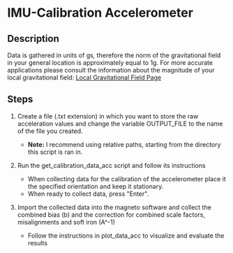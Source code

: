 # IMU-Calibration Accelerometer

## Description
Data is gathered in units of gs, therefore the norm of the gravitational field in your general location is approximately equal to 1g.
For more accurate applications please consult the information about the magnitude of your local gravitational field: [Local Gravitational Field Page](https://www.sensorsone.com/local-gravity-calculator/)




## Steps
1. Create a file (.txt extension) in which you want to store the raw acceleration values and change the variable OUTPUT_FILE to the name of the file you created. 
   - **Note:** I recommend using relative paths, starting from the directory this script is ran in.

2. Run the get_calibration_data_acc script and follow its instructions
   - When collecting data for the calibration of the accelerometer place it the specified orientation and keep it stationary.
   - When ready to collect data, press "Enter".

3. Import the collected data into the magneto software and collect the combined bias (b) and the correction for combined scale factors, misalignments and soft iron (A^-1)
   - Follow the instructions in plot_data_acc to visualize and evaluate the results








